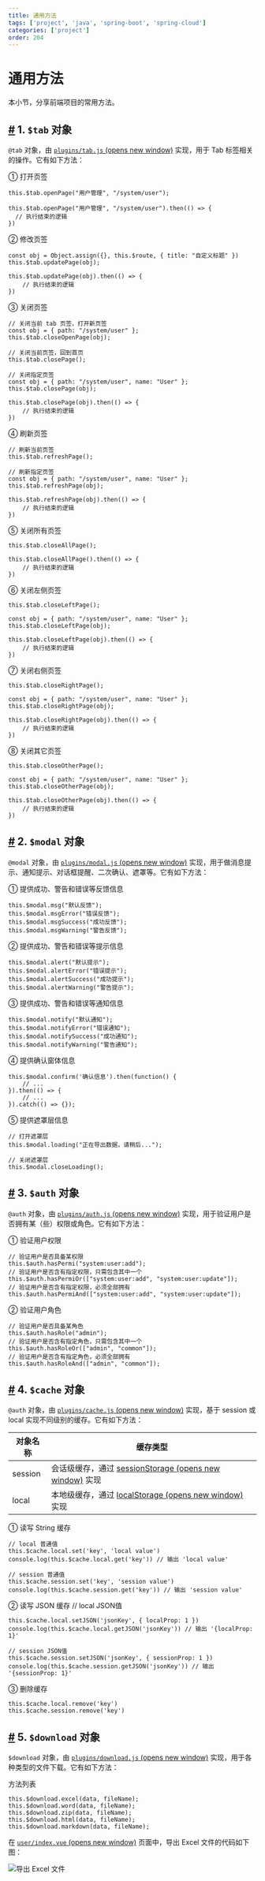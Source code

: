 ```yaml
---
title: 通用方法
tags: ['project', 'java', 'spring-boot', 'spring-cloud']
categories: ['project']
order: 204
---
```

# 通用方法

本小节，分享前端项目的常用方法。

 ## [#](#_1-tab-对象) 1. `$tab` 对象

 `@tab` 对象，由 [`plugins/tab.js`  (opens new window)](https://github.com/yudaocode/yudao-ui-admin-vue2/blob/master/src/plugins/tab.js) 实现，用于 Tab 标签相关的操作。它有如下方法：

 ① 打开页签 
```
this.$tab.openPage("用户管理", "/system/user");

this.$tab.openPage("用户管理", "/system/user").then(() => {
  // 执行结束的逻辑
})

```
 ② 修改页签 
```
const obj = Object.assign({}, this.$route, { title: "自定义标题" })
this.$tab.updatePage(obj);

this.$tab.updatePage(obj).then(() => {
    // 执行结束的逻辑
})

```
 ③ 关闭页签 
```
// 关闭当前 tab 页签，打开新页签
const obj = { path: "/system/user" };
this.$tab.closeOpenPage(obj);

// 关闭当前页签，回到首页
this.$tab.closePage();

// 关闭指定页签
const obj = { path: "/system/user", name: "User" };
this.$tab.closePage(obj);

this.$tab.closePage(obj).then(() => {
    // 执行结束的逻辑
})

```
 ④ 刷新页签 
```
// 刷新当前页签
this.$tab.refreshPage();

// 刷新指定页签
const obj = { path: "/system/user", name: "User" };
this.$tab.refreshPage(obj);

this.$tab.refreshPage(obj).then(() => {
    // 执行结束的逻辑
})

```
 ⑤ 关闭所有页签 
```
this.$tab.closeAllPage();

this.$tab.closeAllPage().then(() => {
    // 执行结束的逻辑
})

```
 ⑥ 关闭左侧页签 
```
this.$tab.closeLeftPage();

const obj = { path: "/system/user", name: "User" };
this.$tab.closeLeftPage(obj);

this.$tab.closeLeftPage(obj).then(() => {
    // 执行结束的逻辑
})

```
 ⑦ 关闭右侧页签 
```
this.$tab.closeRightPage();

const obj = { path: "/system/user", name: "User" };
this.$tab.closeRightPage(obj);

this.$tab.closeRightPage(obj).then(() => {
    // 执行结束的逻辑
})

```
 ⑧ 关闭其它页签 
```
this.$tab.closeOtherPage();

const obj = { path: "/system/user", name: "User" };
this.$tab.closeOtherPage(obj);

this.$tab.closeOtherPage(obj).then(() => {
    // 执行结束的逻辑
})

```
 ## [#](#_2-modal-对象) 2. `$modal` 对象

 `@modal` 对象，由 [`plugins/modal.js`  (opens new window)](https://github.com/yudaocode/yudao-ui-admin-vue2/blob/master/src/plugins/modal.js) 实现，用于做消息提示、通知提示、对话框提醒、二次确认、遮罩等。它有如下方法：

 ① 提供成功、警告和错误等反馈信息 
```
this.$modal.msg("默认反馈");
this.$modal.msgError("错误反馈");
this.$modal.msgSuccess("成功反馈");
this.$modal.msgWarning("警告反馈");

```
 ② 提供成功、警告和错误等提示信息 
```
this.$modal.alert("默认提示");
this.$modal.alertError("错误提示");
this.$modal.alertSuccess("成功提示");
this.$modal.alertWarning("警告提示");

```
 ③ 提供成功、警告和错误等通知信息 
```
this.$modal.notify("默认通知");
this.$modal.notifyError("错误通知");
this.$modal.notifySuccess("成功通知");
this.$modal.notifyWarning("警告通知");

```
 ④ 提供确认窗体信息 
```
this.$modal.confirm('确认信息').then(function() {
    // ...
}).then(() => {
    // ...
}).catch(() => {});

```
 ⑤ 提供遮罩层信息 
```
// 打开遮罩层
this.$modal.loading("正在导出数据，请稍后...");

// 关闭遮罩层
this.$modal.closeLoading();

```
 ## [#](#_3-auth-对象) 3. `$auth` 对象

 `@auth` 对象，由 [`plugins/auth.js`  (opens new window)](https://github.com/yudaocode/yudao-ui-admin-vue2/blob/master/src/plugins/auth.js) 实现，用于验证用户是否拥有某（些）权限或角色。它有如下方法：

 ① 验证用户权限 
```
// 验证用户是否具备某权限
this.$auth.hasPermi("system:user:add");
// 验证用户是否含有指定权限，只需包含其中一个
this.$auth.hasPermiOr(["system:user:add", "system:user:update"]);
// 验证用户是否含有指定权限，必须全部拥有
this.$auth.hasPermiAnd(["system:user:add", "system:user:update"]);

```
 ② 验证用户角色 
```
// 验证用户是否具备某角色
this.$auth.hasRole("admin");
// 验证用户是否含有指定角色，只需包含其中一个
this.$auth.hasRoleOr(["admin", "common"]);
// 验证用户是否含有指定角色，必须全部拥有
this.$auth.hasRoleAnd(["admin", "common"]);

```
 ## [#](#_4-cache-对象) 4. `$cache` 对象

 `@auth` 对象，由 [`plugins/cache.js`  (opens new window)](https://github.com/yudaocode/yudao-ui-admin-vue2/blob/master/src/plugins/cache.js) 实现，基于 session 或 local 实现不同级别的缓存。它有如下方法：

 

| 对象名称 | 缓存类型 |
| --- | --- |
| session | 会话级缓存，通过 [sessionStorage  (opens new window)](https://developer.mozilla.org/zh-CN/docs/Web/API/Window/sessionStorage) 实现 |
| local | 本地级缓存，通过 [localStorage  (opens new window)](https://developer.mozilla.org/zh-CN/docs/Web/API/Window/localStorage) 实现 |

 ① 读写 String 缓存 
```
// local 普通值
this.$cache.local.set('key', 'local value')
console.log(this.$cache.local.get('key')) // 输出 'local value'

// session 普通值
this.$cache.session.set('key', 'session value')
console.log(this.$cache.session.get('key')) // 输出 'session value'

```
 ② 读写 JSON 缓存 // local JSON值

 
```
this.$cache.local.setJSON('jsonKey', { localProp: 1 })
console.log(this.$cache.local.getJSON('jsonKey')) // 输出 '{localProp: 1}'

// session JSON值
this.$cache.session.setJSON('jsonKey', { sessionProp: 1 })
console.log(this.$cache.session.getJSON('jsonKey')) // 输出 '{sessionProp: 1}'

```
 ③ 删除缓存 
```
this.$cache.local.remove('key')
this.$cache.session.remove('key')

```
 ## [#](#_5-download-对象) 5. `$download` 对象

 `$download` 对象，由 [`plugins/download.js`  (opens new window)](https://github.com/yudaocode/yudao-ui-admin-vue2/blob/master/src/plugins/download.js) 实现，用于各种类型的文件下载。它有如下方法：

 方法列表 
```
this.$download.excel(data, fileName);
this.$download.word(data, fileName);
this.$download.zip(data, fileName);
this.$download.html(data, fileName);
this.$download.markdown(data, fileName);

```
 在 [`user/index.vue`  (opens new window)](https://github.com/yudaocode/yudao-ui-admin-vue2/blob/master/src/views/system/user/index.vue#L581-L594) 页面中，导出 Excel 文件的代码如下图：

 ![导出 Excel 文件](https://cloud.iocoder.cn/img/Vue2/%E9%80%9A%E7%94%A8%E6%96%B9%E6%B3%95/01.png)

